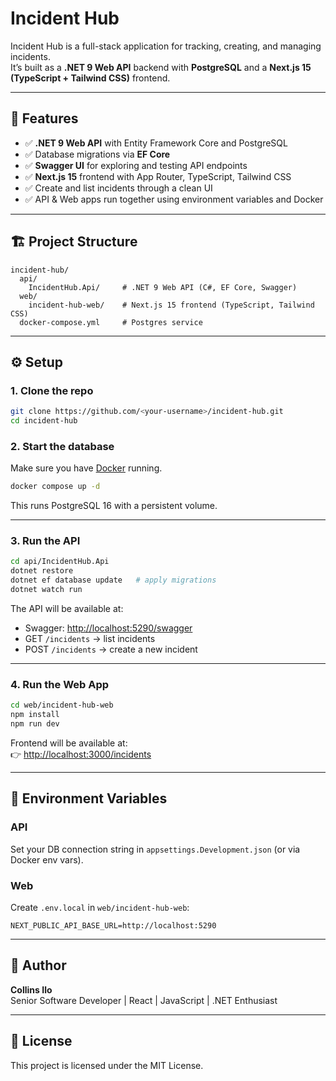 # Incident Hub

Incident Hub is a full-stack application for tracking, creating, and managing incidents.  
It’s built as a **.NET 9 Web API** backend with **PostgreSQL** and a **Next.js 15 (TypeScript + Tailwind CSS)** frontend.  

---

## 🚀 Features
- ✅ **.NET 9 Web API** with Entity Framework Core and PostgreSQL  
- ✅ Database migrations via **EF Core**  
- ✅ **Swagger UI** for exploring and testing API endpoints  
- ✅ **Next.js 15** frontend with App Router, TypeScript, Tailwind CSS  
- ✅ Create and list incidents through a clean UI  
- ✅ API & Web apps run together using environment variables and Docker  

---

## 🏗 Project Structure
```
incident-hub/
  api/
    IncidentHub.Api/     # .NET 9 Web API (C#, EF Core, Swagger)
  web/
    incident-hub-web/    # Next.js 15 frontend (TypeScript, Tailwind CSS)
  docker-compose.yml     # Postgres service
```

---

## ⚙️ Setup

### 1. Clone the repo
```bash
git clone https://github.com/<your-username>/incident-hub.git
cd incident-hub
```

### 2. Start the database
Make sure you have [Docker](https://www.docker.com/products/docker-desktop/) running.

```bash
docker compose up -d
```

This runs PostgreSQL 16 with a persistent volume.

---

### 3. Run the API
```bash
cd api/IncidentHub.Api
dotnet restore
dotnet ef database update   # apply migrations
dotnet watch run
```

The API will be available at:

- Swagger: [http://localhost:5290/swagger](http://localhost:5290/swagger)  
- GET `/incidents` → list incidents  
- POST `/incidents` → create a new incident  

---

### 4. Run the Web App
```bash
cd web/incident-hub-web
npm install
npm run dev
```

Frontend will be available at:  
👉 [http://localhost:3000/incidents](http://localhost:3000/incidents)

---

## 🔑 Environment Variables

### API
Set your DB connection string in `appsettings.Development.json` (or via Docker env vars).

### Web
Create `.env.local` in `web/incident-hub-web`:
```
NEXT_PUBLIC_API_BASE_URL=http://localhost:5290
```

---

## 👤 Author
**Collins Ilo**  
Senior Software Developer | React | JavaScript | .NET Enthusiast  

---

## 📄 License
This project is licensed under the MIT License.
